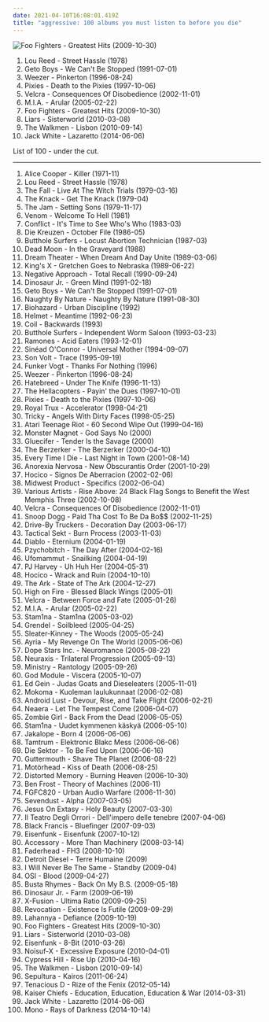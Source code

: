 ```yaml
---
date: 2021-04-10T16:08:01.419Z
title: "aggressive: 100 albums you must listen to before you die"
---
```

![Foo Fighters - Greatest Hits (2009-10-30)](http://coverartarchive.org/release/cd535e76-4821-4738-a1fc-bd835c6ff6bd/1941029803-500.jpg "Foo Fighters - Greatest Hits (2009-10-30)")
<ol class="albums">
<li data-cover="http://coverartarchive.org/release/dcf42362-bbf0-40c6-82bc-f6e48e03e0af/20200710314-500.jpg" data-tags="rock" role="button">Lou Reed - Street Hassle (1978)</li>
<li data-cover="http://coverartarchive.org/release/cfd9ca32-2709-43bc-9cab-f4ebe02d284a/15950998521-500.jpg" data-tags="gangsta rap, southern rap" role="button">Geto Boys - We Can't Be Stopped (1991-07-01)</li>
<li data-cover="http://coverartarchive.org/release/ef968db8-874e-4d79-adb7-2ea0fe0b2b76/5857755598-500.jpg" data-tags="alternative rock, 90s" role="button">Weezer - Pinkerton (1996-08-24)</li>
<li data-cover="http://coverartarchive.org/release/51413ed2-fae9-47f2-9759-b0b98434836c/1156807663-500.jpg" data-tags="alternative rock" role="button">Pixies - Death to the Pixies (1997-10-06)</li>
<li data-cover="http://coverartarchive.org/release/e6404812-e17f-432d-8b43-e584b4db32bb/4602389769-500.jpg" data-tags="alternative metal, finnish, aggressive" role="button">Velcra - Consequences Of Disobedience (2002-11-01)</li>
<li data-cover="http://coverartarchive.org/release/c3d10658-391c-4444-baf5-e26492068f96/7478621989-500.jpg" data-tags="electronic, grime" role="button">M.I.A. - Arular (2005-02-22)</li>
<li data-cover="http://coverartarchive.org/release/cd535e76-4821-4738-a1fc-bd835c6ff6bd/1941029803-500.jpg" data-tags="rock, alternative rock" role="button">Foo Fighters - Greatest Hits (2009-10-30)</li>
<li data-cover="https://img.discogs.com/180eSVrmFqEx84A9MljgGmJieto=/fit-in/600x600/filters:strip_icc():format(jpeg):mode_rgb():quality(90)/discogs-images/R-2220760-1543694776-5834.jpeg.jpg" data-tags="mute, 10s" role="button">Liars - Sisterworld (2010-03-08)</li>
<li data-cover="https://img.discogs.com/Jo8CRxFlAMEOp8bUNyB3xl161bU=/fit-in/600x597/filters:strip_icc():format(jpeg):mode_rgb():quality(90)/discogs-images/R-2494214-1292538591.jpeg.jpg" data-tags="indie rock" role="button">The Walkmen - Lisbon (2010-09-14)</li>
<li data-cover="http://coverartarchive.org/release/b5139eff-0ce6-428e-a96f-6653a68af7a2/8249629063-500.jpg" data-tags="alternative rock, blues rock, rock, garage rock" role="button">Jack White - Lazaretto (2014-06-06)</li>
</ol>
List of 100 - under the cut.
<!-- more -->

_________________

<ol class="albums">
<li data-cover="http://coverartarchive.org/release/5df50f26-16f7-4543-81f1-bc67fae41d72/5446256865-500.jpg" data-tags="hard rock, classic rock" role="button">
Alice Cooper - Killer (1971-11)
</li>
<li data-cover="http://coverartarchive.org/release/dcf42362-bbf0-40c6-82bc-f6e48e03e0af/20200710314-500.jpg" data-tags="rock" role="button">
Lou Reed - Street Hassle (1978)
</li>
<li data-cover="http://coverartarchive.org/release/df74dc1a-ab92-4ba7-b68b-4ffff9a41a3a/25531463168-500.jpg" data-tags="post-punk" role="button">
The Fall - Live At The Witch Trials (1979-03-16)
</li>
<li data-cover="http://coverartarchive.org/release/489e7f56-d73e-3772-9229-c45375da5e5b/7506671171-500.jpg" data-tags="classic rock" role="button">
The Knack - Get The Knack (1979-04)
</li>
<li data-cover="https://img.discogs.com/lElz3tHoZuj4Ck6j1dT3L0FN1oE=/fit-in/340x326/filters:strip_icc():format(jpeg):mode_rgb():quality(90)/discogs-images/R-1450807-1220696282.jpeg.jpg" data-tags="punk" role="button">
The Jam - Setting Sons (1979-11-17)
</li>
<li data-cover="https://img.discogs.com/ExoDgcltmEJ1RKQvzCGW1nPBgmU=/fit-in/600x594/filters:strip_icc():format(jpeg):mode_rgb():quality(90)/discogs-images/R-2215401-1394312962-6379.jpeg.jpg" data-tags="black metal, heavy metal, thrash metal" role="button">
Venom - Welcome To Hell (1981)
</li>
<li data-cover="https://img.discogs.com/5bRuKHmJWzvCIRhfiGCZLerReb8=/fit-in/400x397/filters:strip_icc():format(jpeg):mode_rgb():quality(90)/discogs-images/R-1129812-1453976281-6827.jpeg.jpg" data-tags="punk, aggressive, anarcho-punk, hardcore punk, totec radio, british punk, anarchist punk, steveadams fm, steveadamsfm, belligerent" role="button">
Conflict - It's Time to See Who's Who (1983-03)
</li>
<li data-cover="http://coverartarchive.org/release/675c2793-dd25-430c-a7f1-e79a66cdfcc5/5538329105-500.jpg" data-tags="metal, punk, hardcore, post-punk, intense, aggressive, confrontational, post-hardcore, american underground, hardcore punk, bleak, cathartic, visceral, angst-ridden, great album cover" role="button">
Die Kreuzen - October File (1986-05)
</li>
<li data-cover="http://coverartarchive.org/release/cba37f1a-2c70-3e76-bdc4-ed56e4de184f/9518530430-500.jpg" data-tags="noise rock" role="button">
Butthole Surfers - Locust Abortion Technician (1987-03)
</li>
<li data-cover="http://coverartarchive.org/release/a93c3163-90af-44cf-82bf-deacfdad55b6/18142550474-500.jpg" data-tags="indie rock, garage rock revival, searching, garage rock, intense, aggressive, menacing, confrontational, garage, yearning, garage punk, punk blues, spring, bitter, brooding, happiness, harsh, bleak, cathartic, visceral, urgent, angst-ridden, brash, destiny, victory, starting out, pogge" role="button">
Dead Moon - In the Graveyard (1988)
</li>
<li data-cover="http://coverartarchive.org/release/80659e3d-dffd-3e65-9a37-16437405fdbd/14168305413-500.jpg" data-tags="progressive metal" role="button">
Dream Theater - When Dream And Day Unite (1989-03-06)
</li>
<li data-cover="http://coverartarchive.org/release/38a34d18-10dc-4f56-9844-0ac9f4db70c8/16128768319-500.jpg" data-tags="hard rock" role="button">
King's X - Gretchen Goes to Nebraska (1989-06-22)
</li>
<li data-cover="http://coverartarchive.org/release/2c99e627-4a01-4429-9058-2c8dccc3ecef/20987488351-500.jpg" data-tags="hardcore punk" role="button">
Negative Approach - Total Recall (1990-09-24)
</li>
<li data-cover="https://img.discogs.com/cH5lDlh5ja1gQxDBoUebUckoe0A=/fit-in/600x980/filters:strip_icc():format(jpeg):mode_rgb():quality(90)/discogs-images/R-16058434-1602697073-7892.jpeg.jpg" data-tags="90s" role="button">
Dinosaur Jr. - Green Mind (1991-02-18)
</li>
<li data-cover="http://coverartarchive.org/release/cfd9ca32-2709-43bc-9cab-f4ebe02d284a/15950998521-500.jpg" data-tags="gangsta rap, southern rap" role="button">
Geto Boys - We Can't Be Stopped (1991-07-01)
</li>
<li data-cover="http://coverartarchive.org/release/4787bb54-a53f-4a0a-b80e-5df0b44e271f/4765095514-500.jpg" data-tags="east coast hip hop, rap" role="button">
Naughty By Nature - Naughty By Nature (1991-08-30)
</li>
<li data-cover="https://img.discogs.com/5oPxLLkt4GQseu-r7YxV1bDiLD4=/fit-in/558x486/filters:strip_icc():format(jpeg):mode_rgb():quality(90)/discogs-images/R-2888434-1355651670-2534.jpeg.jpg" data-tags="hardcore" role="button">
Biohazard - Urban Discipline (1992)
</li>
<li data-cover="https://img.discogs.com/Q2KsQg4qcAV4pJn9uYkrAfvjag0=/fit-in/600x594/filters:strip_icc():format(jpeg):mode_rgb():quality(90)/discogs-images/R-1836557-1541640206-9812.jpeg.jpg" data-tags="alternative metal" role="button">
Helmet - Meantime (1992-06-23)
</li>
<li data-cover="https://img.discogs.com/dPa8xiqXpmuTjRJrBUJPOLNHXKc=/fit-in/600x639/filters:strip_icc():format(jpeg):mode_rgb():quality(90)/discogs-images/R-8550799-1606993439-8474.jpeg.jpg" data-tags="industrial" role="button">
Coil - Backwards (1993)
</li>
<li data-cover="http://coverartarchive.org/release/617e6155-432c-4c95-a9ab-b78e1c7838c2/11841421329-500.jpg" data-tags="rock, alternative rock, alternative, psychedelic" role="button">
Butthole Surfers - Independent Worm Saloon (1993-03-23)
</li>
<li data-cover="http://coverartarchive.org/release/82cef0f9-f982-3c09-931a-1a531dae43b9/18523473099-500.jpg" data-tags="covers, punk" role="button">
Ramones - Acid Eaters (1993-12-01)
</li>
<li data-cover="http://coverartarchive.org/release/ab3c0b3e-efa1-4915-9d61-8c1af0abbc03/3837787300-500.jpg" data-tags="female vocalists" role="button">
Sinéad O'Connor - Universal Mother (1994-09-07)
</li>
<li data-cover="http://coverartarchive.org/release/acc90ba4-b75c-4b2a-8095-8d1d7c168373/5103117214-500.jpg" data-tags="alt-country" role="button">
Son Volt - Trace (1995-09-19)
</li>
<li data-cover="http://coverartarchive.org/release/57a8b494-9ed2-4053-a17f-29c43a5c21ff/15586443392-500.jpg" data-tags="ebm" role="button">
Funker Vogt - Thanks For Nothing (1996)
</li>
<li data-cover="http://coverartarchive.org/release/ef968db8-874e-4d79-adb7-2ea0fe0b2b76/5857755598-500.jpg" data-tags="alternative rock, 90s" role="button">
Weezer - Pinkerton (1996-08-24)
</li>
<li data-cover="http://coverartarchive.org/release/26d93922-9a9c-49a9-a8eb-892827203972/14506410490-500.jpg" data-tags="hardcore, metalcore" role="button">
Hatebreed - Under The Knife (1996-11-13)
</li>
<li data-cover="https://img.discogs.com/DwfAjSROyUZnU6dP3VT2p7HePbo=/fit-in/600x600/filters:strip_icc():format(jpeg):mode_rgb():quality(90)/discogs-images/R-712045-1287846631.jpeg.jpg" data-tags="hard rock, action rock" role="button">
The Hellacopters - Payin' the Dues (1997-10-01)
</li>
<li data-cover="http://coverartarchive.org/release/51413ed2-fae9-47f2-9759-b0b98434836c/1156807663-500.jpg" data-tags="alternative rock" role="button">
Pixies - Death to the Pixies (1997-10-06)
</li>
<li data-cover="http://coverartarchive.org/release/60a2b021-e664-457c-bd5e-dd67949fe118/20130235098-500.jpg" data-tags="post-punk" role="button">
Royal Trux - Accelerator (1998-04-21)
</li>
<li data-cover="https://img.discogs.com/szu-NSZl7KGzTRwrgan7ERmsDvQ=/fit-in/600x597/filters:strip_icc():format(jpeg):mode_rgb():quality(90)/discogs-images/R-3755542-1372377379-1711.jpeg.jpg" data-tags="trip-hop" role="button">
Tricky - Angels With Dirty Faces (1998-05-25)
</li>
<li data-cover="http://coverartarchive.org/release/bea026dd-6df5-4c08-aae4-7bba098c4d23/18020982386-500.jpg" data-tags="digital hardcore, noise" role="button">
Atari Teenage Riot - 60 Second Wipe Out (1999-04-16)
</li>
<li data-cover="http://coverartarchive.org/release/085ca322-9ece-4c71-b936-1eae919c832e/20172723282-500.jpg" data-tags="stoner rock, hard rock, heavy metal" role="button">
Monster Magnet - God Says No (2000)
</li>
<li data-cover="https://img.discogs.com/4LbSWEfEZf5WWR3hmwZMgKvIBBM=/fit-in/600x607/filters:strip_icc():format(jpeg):mode_rgb():quality(90)/discogs-images/R-409888-1358454524-6415.jpeg.jpg" data-tags="hard rock" role="button">
Gluecifer - Tender Is the Savage (2000)
</li>
<li data-cover="https://img.discogs.com/thqyxtfNcl4libEDpz-h3LLRLeg=/fit-in/600x589/filters:strip_icc():format(jpeg):mode_rgb():quality(90)/discogs-images/R-167889-1446465002-9865.jpeg.jpg" data-tags="industrial death metal, cybergrind, death metal, brutal death metal" role="button">
The Berzerker - The Berzerker (2000-04-10)
</li>
<li data-cover="http://coverartarchive.org/release/d807723f-23f6-426f-8523-0690beeae349/16795995796-500.jpg" data-tags="metalcore, mathcore" role="button">
Every Time I Die - Last Night in Town (2001-08-14)
</li>
<li data-cover="http://coverartarchive.org/release/480c1e8d-5dae-49ef-a46a-e694be7d5197/2646624584-500.jpg" data-tags="symphonic black metal" role="button">
Anorexia Nervosa - New Obscurantis Order (2001-10-29)
</li>
<li data-cover="https://via.placeholder.com/450" data-tags="industrial, dark electro, electronic, dark wave" role="button">
Hocico - Signos De Aberracion (2002-02-06)
</li>
<li data-cover="http://coverartarchive.org/release/406ec6f6-a62e-4261-a7cd-6c87f1124eee/8153556746-500.jpg" data-tags="electronic, idm" role="button">
Midwest Product - Specifics (2002-06-04)
</li>
<li data-cover="http://coverartarchive.org/release/89042f87-f567-4160-b5ff-a2594426845f/13682438125-500.jpg" data-tags="punk" role="button">
Various Artists - Rise Above: 24 Black Flag Songs to Benefit the West Memphis Three (2002-10-08)
</li>
<li data-cover="http://coverartarchive.org/release/e6404812-e17f-432d-8b43-e584b4db32bb/4602389769-500.jpg" data-tags="alternative metal, finnish, aggressive" role="button">
Velcra - Consequences Of Disobedience (2002-11-01)
</li>
<li data-cover="https://img.discogs.com/k4Xwr_-2EvwkVY_tCBxUpqmumxM=/fit-in/600x600/filters:strip_icc():format(jpeg):mode_rgb():quality(90)/discogs-images/R-1684169-1237899769.jpeg.jpg" data-tags="rap, g-funk" role="button">
Snoop Dogg - Paid Tha Cost To Be Da Bo$$ (2002-11-25)
</li>
<li data-cover="http://coverartarchive.org/release/15f53c91-d9c0-40b0-920f-cc62cdfb63eb/15448153144-500.jpg" data-tags="southern rock, alt-country" role="button">
Drive-By Truckers - Decoration Day (2003-06-17)
</li>
<li data-cover="http://coverartarchive.org/release/c0050af9-b69b-4094-ae4a-cd084725fc4f/8964814165-500.jpg" data-tags="electronic, industrial" role="button">
Tactical Sekt - Burn Process (2003-11-03)
</li>
<li data-cover="https://via.placeholder.com/450" data-tags="melodic death metal" role="button">
Diablo - Eternium (2004-01-19)
</li>
<li data-cover="http://coverartarchive.org/release/5ed343a0-2ea4-419a-bb1d-692f2c249767/12312885496-500.jpg" data-tags="ebm, german" role="button">
Pzychobitch - The Day After (2004-02-16)
</li>
<li data-cover="http://coverartarchive.org/release/9ccab260-1fb0-333d-a520-fb0fd3e007e7/1588517786-500.jpg" data-tags="doom metal" role="button">
Ufomammut - Snailking (2004-04-19)
</li>
<li data-cover="https://via.placeholder.com/450" data-tags="2004, alternative, female vocalists, alternative rock, rock" role="button">
PJ Harvey - Uh Huh Her (2004-05-31)
</li>
<li data-cover="https://img.discogs.com/J94iFtQ-S_W_aq2FuUrefhHfjGg=/fit-in/600x600/filters:strip_icc():format(jpeg):mode_rgb():quality(90)/discogs-images/R-385313-1277151264.jpeg.jpg" data-tags="dark electro, industrial, ebm, metropolis" role="button">
Hocico - Wrack and Ruin (2004-10-10)
</li>
<li data-cover="http://coverartarchive.org/release/fb9e20a0-882d-4971-8a89-e3bf431e8fe2/7969568316-500.jpg" data-tags="glam rock" role="button">
The Ark - State of The Ark (2004-12-27)
</li>
<li data-cover="https://img.discogs.com/L5EUmV74le0j_T3jhKLmWxzPSqM=/fit-in/600x602/filters:strip_icc():format(jpeg):mode_rgb():quality(90)/discogs-images/R-590040-1580482587-7535.jpeg.jpg" data-tags="metal, stoner metal" role="button">
High on Fire - Blessed Black Wings (2005-01)
</li>
<li data-cover="http://coverartarchive.org/release/ab1e8e68-9978-4025-9912-28bfd7c296a8/6976726288-500.jpg" data-tags="aggressive" role="button">
Velcra - Between Force and Fate (2005-01-26)
</li>
<li data-cover="http://coverartarchive.org/release/c3d10658-391c-4444-baf5-e26492068f96/7478621989-500.jpg" data-tags="electronic, grime" role="button">
M.I.A. - Arular (2005-02-22)
</li>
<li data-cover="http://coverartarchive.org/release/1cda9ed6-4088-42af-9c3d-a1d118680a37/26455762564-500.jpg" data-tags="thrash metal" role="button">
Stam1na - Stam1na (2005-03-02)
</li>
<li data-cover="http://coverartarchive.org/release/88c20f02-4a7b-45d3-bdf1-511032a10784/10237138189-500.jpg" data-tags="dark electro, aggressive, aggrotech, shit i techniawa" role="button">
Grendel - Soilbleed (2005-04-25)
</li>
<li data-cover="http://coverartarchive.org/release/75a61f20-20f4-3255-a890-b4868ba2e169/8845794719-500.jpg" data-tags="indie, rock, alternative rock, indie rock" role="button">
Sleater-Kinney - The Woods (2005-05-24)
</li>
<li data-cover="http://coverartarchive.org/release/790e2247-c402-48bb-a58f-97c158695406/7827977178-500.jpg" data-tags="ebm, ayria" role="button">
Ayria - My Revenge On The World (2005-06-06)
</li>
<li data-cover="https://img.discogs.com/rZR1gJ6bW3QUVPXILWNN7u1vWfc=/fit-in/371x500/filters:strip_icc():format(jpeg):mode_rgb():quality(90)/discogs-images/R-738875-1153754748.jpeg.jpg" data-tags="cyberpunk" role="button">
Dope Stars Inc. - Neuromance (2005-08-22)
</li>
<li data-cover="https://img.discogs.com/AHHah5adQtPQlpmFop8jBYT_cQg=/fit-in/250x255/filters:strip_icc():format(jpeg):mode_rgb():quality(90)/discogs-images/R-1019300-1184708869.jpeg.jpg" data-tags="technical death metal" role="button">
Neuraxis - Trilateral Progression (2005-09-13)
</li>
<li data-cover="https://img.discogs.com/3-c_qLeIYUihsphupThfBCbxJRE=/fit-in/600x595/filters:strip_icc():format(jpeg):mode_rgb():quality(90)/discogs-images/R-708931-1277490200.jpeg.jpg" data-tags="industrial metal" role="button">
Ministry - Rantology (2005-09-26)
</li>
<li data-cover="https://img.discogs.com/HQkL9UB2mhjc9vVX_EbC6K4D7j4=/fit-in/600x535/filters:strip_icc():format(jpeg):mode_rgb():quality(90)/discogs-images/R-544661-1590431253-9618.jpeg.jpg" data-tags="ebm, dark electro" role="button">
God Module - Viscera (2005-10-07)
</li>
<li data-cover="https://img.discogs.com/-c5f3u3SC_8htHV9lR8IF8tIV_A=/fit-in/600x600/filters:strip_icc():format(jpeg):mode_rgb():quality(90)/discogs-images/R-1025411-1569695294-9414.png.jpg" data-tags="hardcore" role="button">
Ed Gein - Judas Goats and Dieseleaters (2005-11-01)
</li>
<li data-cover="http://coverartarchive.org/release/1d9376d6-e0b1-4969-8096-00a73035e08a/5701198644-500.jpg" data-tags="thrash metal" role="button">
Mokoma - Kuoleman laulukunnaat (2006-02-08)
</li>
<li data-cover="https://img.discogs.com/giNZH8F_a4Lq_kp-oI4fXVZdqhQ=/fit-in/600x517/filters:strip_icc():format(jpeg):mode_rgb():quality(90)/discogs-images/R-659495-1171225004.jpeg.jpg" data-tags="industrial" role="button">
Android Lust - Devour, Rise, and Take Flight (2006-02-21)
</li>
<li data-cover="http://coverartarchive.org/release/6a4f1d1b-7808-3c2f-bee6-49d160078624/18251754338-500.jpg" data-tags="metalcore" role="button">
Neaera - Let The Tempest Come (2006-04-07)
</li>
<li data-cover="http://coverartarchive.org/release/6c9b2c65-c976-4f86-84a8-b5774609b362/15848864452-500.jpg" data-tags="dark electro, ebm, industrial" role="button">
Zombie Girl - Back From the Dead (2006-05-05)
</li>
<li data-cover="http://coverartarchive.org/release/273674ae-6524-4cf1-ab9f-4bee40f1965e/26455778105-500.jpg" data-tags="thrash metal" role="button">
Stam1na - Uudet kymmenen käskyä (2006-05-10)
</li>
<li data-cover="https://img.discogs.com/9FqcP5v693eBNhi5jhjf1LHywgI=/fit-in/500x500/filters:strip_icc():format(jpeg):mode_rgb():quality(90)/discogs-images/R-1274559-1214568705.jpeg.jpg" data-tags="alternative, industrial" role="button">
Jakalope - Born 4 (2006-06-06)
</li>
<li data-cover="http://coverartarchive.org/release/3c6e82f4-865d-3657-9d65-86737b208aff/2850609992-500.jpg" data-tags="dark electro, ebm, industrial and ebm" role="button">
Tamtrum - Elektronic Blakc Mess (2006-06-06)
</li>
<li data-cover="https://img.discogs.com/PzMcRkRmm_2q9e3il5AIMxmNuRw=/fit-in/600x600/filters:strip_icc():format(jpeg):mode_rgb():quality(90)/discogs-images/R-2947423-1383992673-5372.jpeg.jpg" data-tags="dark electro" role="button">
Die Sektor - To Be Fed Upon (2006-06-16)
</li>
<li data-cover="http://coverartarchive.org/release/73e6f496-ab10-4303-ad53-ad074c012723/25627284679-500.jpg" data-tags="ska, energetic, aggressive, soad, bobs stuff" role="button">
Guttermouth - Shave The Planet (2006-08-22)
</li>
<li data-cover="http://coverartarchive.org/release/e2a63170-71c4-4563-bc6d-bd182ea8741c/27117150755-500.jpg" data-tags="heavy metal" role="button">
Motörhead - Kiss of Death (2006-08-25)
</li>
<li data-cover="http://coverartarchive.org/release/0b01f28b-bbd5-3402-be7d-a8d84f62ad6f/9068372575-500.jpg" data-tags="ebm" role="button">
Distorted Memory - Burning Heaven (2006-10-30)
</li>
<li data-cover="http://coverartarchive.org/release/622ac912-8b5d-463a-bad4-52dc1616c118/15785742859-500.jpg" data-tags="ambient, electronic, experimental" role="button">
Ben Frost - Theory of Machines (2006-11)
</li>
<li data-cover="https://img.discogs.com/ACErB_ZKOLVpb0-ltZfDNNt1Rl4=/fit-in/200x200/filters:strip_icc():format(jpeg):mode_rgb():quality(90)/discogs-images/R-860156-1166309941.jpeg.jpg" data-tags="dark electro, ebm" role="button">
FGFC820 - Urban Audio Warfare (2006-11-30)
</li>
<li data-cover="https://img.discogs.com/1hVHwwJLGSA9wS1HKJ62URD2j5E=/fit-in/598x600/filters:strip_icc():format(jpeg):mode_rgb():quality(90)/discogs-images/R-927464-1173740608.jpeg.jpg" data-tags="alternative metal" role="button">
Sevendust - Alpha (2007-03-05)
</li>
<li data-cover="https://img.discogs.com/rIVAsTPF_RZxs9GCKYVjvWtjKkw=/fit-in/600x600/filters:strip_icc():format(jpeg):mode_rgb():quality(90)/discogs-images/R-958210-1177507241.jpeg.jpg" data-tags="industrial, industrial rock, industrial metal" role="button">
Jesus On Extasy - Holy Beauty (2007-03-30)
</li>
<li data-cover="http://coverartarchive.org/release/3ca37803-a5c1-4b53-9ab5-344b4f7837b0/11272824480-500.jpg" data-tags="rock" role="button">
Il Teatro Degli Orrori - Dell'impero delle tenebre (2007-04-06)
</li>
<li data-cover="http://coverartarchive.org/release/06ea2510-c899-40cb-a30b-ea8c6c76678a/12948969271-500.jpg" data-tags="aggressive, freewheeling, raucous, broodje halfom" role="button">
Black Francis - Bluefinger (2007-09-03)
</li>
<li data-cover="http://coverartarchive.org/release/c5d7eaff-4be0-41d9-910f-fc38accc14b9/16151761848-500.jpg" data-tags="industrial, aggressive, harsh ebm" role="button">
Eisenfunk - Eisenfunk (2007-10-12)
</li>
<li data-cover="http://coverartarchive.org/release/aacc9b18-45eb-4322-8fcc-4c8cb296bf51/8768022592-500.jpg" data-tags="electronic, electro, aggressive, ebm, aggro, harsh, harsh electro, hard electro, aggro techno, aggro electro, hard electronic, industro, aggro synthpop, aggro synth, aggrosynth" role="button">
Accessory - More Than Machinery (2008-03-14)
</li>
<li data-cover="http://coverartarchive.org/release/d90b0d42-b7c9-4998-b079-c54f30ff7450/13214844444-500.jpg" data-tags="ebm" role="button">
Faderhead - FH3 (2008-10-10)
</li>
<li data-cover="https://img.discogs.com/Jk0XdTd73UJMSaE8Madr672U8lY=/fit-in/494x490/filters:strip_icc():format(jpeg):mode_rgb():quality(90)/discogs-images/R-2515523-1288388634.jpeg.jpg" data-tags="electronic, electro, industrial, dark electro, aggressive, ebm, post-industrial, cyber" role="button">
Detroit Diesel - Terre Humaine (2009)
</li>
<li data-cover="http://coverartarchive.org/release/9376a0eb-85cc-490c-bac5-27d234082c13/26623138612-500.jpg" data-tags="electronic, rock, electronic rock, synth rock" role="button">
I Will Never Be The Same - Standby (2009-04)
</li>
<li data-cover="http://coverartarchive.org/release/08bb705b-658a-3bfc-9421-82feb249ab21/1024659588-500.jpg" data-tags="progressive metal" role="button">
OSI - Blood (2009-04-27)
</li>
<li data-cover="http://coverartarchive.org/release/1f59e8c0-860b-45c0-a332-c2fba39e972b/28149027777-500.jpg" data-tags="rap" role="button">
Busta Rhymes - Back On My B.S. (2009-05-18)
</li>
<li data-cover="http://coverartarchive.org/release/59ff8aaf-2ad1-4b1d-9e2a-771f1d154a33/21498444470-500.jpg" data-tags="alternative, indie, alternative rock" role="button">
Dinosaur Jr. - Farm (2009-06-19)
</li>
<li data-cover="https://img.discogs.com/cW8hQl81nFfVYCxnkI4AMsErtO0=/fit-in/600x538/filters:strip_icc():format(jpeg):mode_rgb():quality(90)/discogs-images/R-1939385-1269094528.jpeg.jpg" data-tags="industrial, dark electro" role="button">
X-Fusion - Ultima Ratio (2009-09-25)
</li>
<li data-cover="http://coverartarchive.org/release/813d8710-f188-34b0-86c2-2db89becbb02/23508159175-500.jpg" data-tags="death metal, thrash metal, technical death metal" role="button">
Revocation - Existence Is Futile (2009-09-29)
</li>
<li data-cover="https://img.discogs.com/A4GeUc8-bOwlEv6opGGauAE0rUI=/fit-in/600x600/filters:strip_icc():format(jpeg):mode_rgb():quality(90)/discogs-images/R-2703343-1297255959.jpeg.jpg" data-tags="electronic, electro, aggressive, aggro, harsh, harsh electro, hard electro, lahannya, aggro techno, aggro electro, hard electronic, industro, aggro synthpop, aggro synth, aggrosynth" role="button">
Lahannya - Defiance (2009-10-19)
</li>
<li data-cover="http://coverartarchive.org/release/cd535e76-4821-4738-a1fc-bd835c6ff6bd/1941029803-500.jpg" data-tags="rock, alternative rock" role="button">
Foo Fighters - Greatest Hits (2009-10-30)
</li>
<li data-cover="https://img.discogs.com/180eSVrmFqEx84A9MljgGmJieto=/fit-in/600x600/filters:strip_icc():format(jpeg):mode_rgb():quality(90)/discogs-images/R-2220760-1543694776-5834.jpeg.jpg" data-tags="mute, 10s" role="button">
Liars - Sisterworld (2010-03-08)
</li>
<li data-cover="https://img.discogs.com/S8SC0gUDwhU661p27iTCEyN1cS0=/fit-in/500x500/filters:strip_icc():format(jpeg):mode_rgb():quality(90)/discogs-images/R-2314644-1285127368.jpeg.jpg" data-tags="ebm" role="button">
Eisenfunk - 8-Bit (2010-03-26)
</li>
<li data-cover="https://img.discogs.com/5I5MHT-VBpjDMq0z0wGnH1d3NNk=/fit-in/586x528/filters:strip_icc():format(jpeg):mode_rgb():quality(90)/discogs-images/R-2221425-1270676839.jpeg.jpg" data-tags="electronic, industrial, electro-industrial, techno-industrial, tbm" role="button">
Noisuf-X - Excessive Exposure (2010-04-01)
</li>
<li data-cover="http://coverartarchive.org/release/f6f6704a-1bd1-4fa8-9acd-e340e669e48a/23246348312-500.jpg" data-tags="hip hop, hip-hop" role="button">
Cypress Hill - Rise Up (2010-04-16)
</li>
<li data-cover="https://img.discogs.com/Jo8CRxFlAMEOp8bUNyB3xl161bU=/fit-in/600x597/filters:strip_icc():format(jpeg):mode_rgb():quality(90)/discogs-images/R-2494214-1292538591.jpeg.jpg" data-tags="indie rock" role="button">
The Walkmen - Lisbon (2010-09-14)
</li>
<li data-cover="http://coverartarchive.org/release/d271656b-e90e-4004-8a3b-70fb10245b49/21611898556-500.jpg" data-tags="thrash metal" role="button">
Sepultura - Kairos (2011-06-24)
</li>
<li data-cover="http://coverartarchive.org/release/f127f560-c021-49e6-992c-be629566f025/948429328-500.jpg" data-tags="rock, hard rock" role="button">
Tenacious D - Rize of the Fenix (2012-05-14)
</li>
<li data-cover="https://img.discogs.com/B8fNe0Std0KTC4YJ5lxx0_l-DgQ=/fit-in/600x600/filters:strip_icc():format(jpeg):mode_rgb():quality(90)/discogs-images/R-6424434-1418882682-5706.jpeg.jpg" data-tags="indie rock, british" role="button">
Kaiser Chiefs - Education, Education, Education & War (2014-03-31)
</li>
<li data-cover="http://coverartarchive.org/release/b5139eff-0ce6-428e-a96f-6653a68af7a2/8249629063-500.jpg" data-tags="alternative rock, blues rock, rock, garage rock" role="button">
Jack White - Lazaretto (2014-06-06)
</li>
<li data-cover="http://coverartarchive.org/release/9402055f-3c29-437f-873a-1e0635c2028c/8775735119-500.jpg" data-tags="post-rock" role="button">
Mono - Rays of Darkness (2014-10-14)
</li>
</ol>